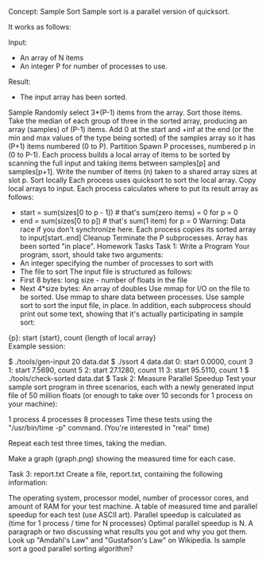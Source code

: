 Concept: Sample Sort
Sample sort is a parallel version of quicksort.

It works as follows:

Input:
- An array of N items
- An integer P for number of processes to use.

Result:
- The input array has been sorted.

Sample
Randomly select 3*(P-1) items from the array.
Sort those items.
Take the median of each group of three in the sorted array, producing an array (samples) of (P-1) items.
Add 0 at the start and +inf at the end (or the min and max values of the type being sorted) of the samples array so it has (P+1) items numbered (0 to P).
Partition
Spawn P processes, numbered p in (0 to P-1).
Each process builds a local array of items to be sorted by scanning the full input and taking items between samples[p] and samples[p+1].
Write the number of items (n) taken to a shared array sizes at slot p.
Sort locally
Each process uses quicksort to sort the local array.
Copy local arrays to input.
Each process calculates where to put its result array as follows:
- start = sum(sizes[0 to p - 1]) # that's sum(zero items) = 0 for p = 0
- end = sum(sizes[0 to p]) # that's sum(1 item) for p = 0
Warning: Data race if you don't synchronize here.
Each process copies its sorted array to input[start..end]
Cleanup
Terminate the P subprocesses. Array has been sorted "in place".
Homework Tasks
Task 1: Write a Program
Your program, ssort, should take two arguments:
- An integer specifying the number of processes to sort with
- The file to sort
The input file is structured as follows:
- First 8 bytes: long size - number of floats in the file
- Next 4*size bytes: An array of doubles
Use mmap for I/O on the file to be sorted.
Use mmap to share data between processes.
Use sample sort to sort the input file, in place.
In addition, each subprocess should print out some text, showing that it's actually participating in sample sort:

 {p}: start {start}, count {length of local array}  
Example session:

$ ./tools/gen-input 20 data.dat
$ ./ssort 4 data.dat
0: start 0.0000, count 3
1: start 7.5690, count 5
2: start 27.1280, count 11
3: start 95.5110, count 1
$ ./tools/check-sorted data.dat
$
Task 2: Measure Parallel Speedup
Test your sample sort program in three scenarios, each with a newly generated input file of 50 million floats (or enough to take over 10 seconds for 1 process on your machine):

1 process
4 processes
8 processes
Time these tests using the "/usr/bin/time -p" command. (You're interested in "real" time)

Repeat each test three times, taking the median.

Make a graph (graph.png) showing the measured time for each case.

Task 3: report.txt
Create a file, report.txt, containing the following information:

The operating system, processor model, number of processor cores, and amount of RAM for your test machine.
A table of measured time and parallel speedup for each test (use ASCII art).
Parallel speedup is calculated as (time for 1 process / time for N processes)
Optimal parallel speedup is N.
A paragraph or two discussing what results you got and why you got them.
Look up "Amdahl's Law" and "Gustafson's Law" on Wikipedia. Is sample sort a good parallel sorting algorithm?
